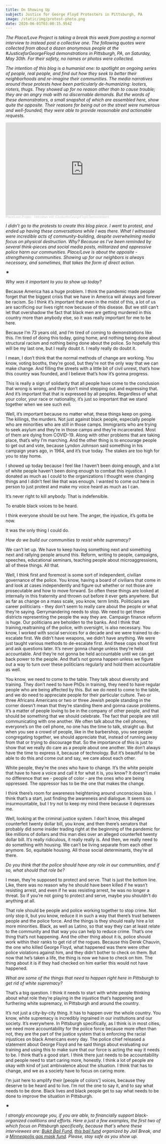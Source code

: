 ```yaml
---
title: On Showing Up
subject: Justice for George Floyd Protesters in Pittsburgh, PA
image: /static/img/protest-photo.png
date: 2020-06-01T03:00:15.954Z
---
```

*The Place/Love Project is taking a break this week from posting a normal interview to instead post a collective one. The following quotes were collected from about a dozen anonymous people at the #JusticeforGeorgeFloyd demonstrations in Pittsburgh, PA, on Saturday, May 30th. For their safety, no names or photos were collected.*

*The intention of this blog is a humanist one: to spotlight an ongoing series of people, real people, and find out how they seek to better their neighborhoods and re-imagine their communities. The media narratives around these protests have been particularly de-humanizing: looters, rioters, thugs. They showed up for no reason other than to cause trouble; they are an angry mob with no discernable demands. But the words of these demonstrators, a small snapshot of which are assembled here, show quite the opposite. Their reasons for being out on the street were numerous and well-founded; they were able to provide reasonable and actionable requests.*

<iframe width="100%" height="300" scrolling="no" frameborder="no" allow="autoplay" src="https://w.soundcloud.com/player/?url=https%3A//api.soundcloud.com/tracks/831952735&color=%23ff5500&auto_play=false&hide_related=false&show_comments=true&show_user=true&show_reposts=false&show_teaser=true&visual=true"></iframe><div style="font-size: 10px; color: #cccccc;line-break: anywhere;word-break: normal;overflow: hidden;white-space: nowrap;text-overflow: ellipsis; font-family: Interstate,Lucida Grande,Lucida Sans Unicode,Lucida Sans,Garuda,Verdana,Tahoma,sans-serif;font-weight: 100;"><a href="https://soundcloud.com/place-love-project" title="Place/Love Project" target="_blank" style="color: #cccccc; text-decoration: none;">Place/Love Project</a> · <a href="https://soundcloud.com/place-love-project/interviews-with-justiceforgeorgefloyd-demonstrators" title="Interviews with #JusticeforGeorgeFloyd Demonstrators" target="_blank" style="color: #cccccc; text-decoration: none;">Interviews with #JusticeforGeorgeFloyd Demonstrators</a></div>

*I didn’t go to the protests to create this blog piece. I went to protest, and ended up having these conversations while I was there. What I witnessed were incredible acts of community-building, despite overwhelming media focus on physical destruction. Why? Because as I've been reminded by several think-pieces and social media posts, militarized and oppressive police harm our communities. Place/Love is about the opposite - strengthening communities. Showing up for our neighbors is always necessary, and sometimes, that takes the form of direct action.*

<div>✷</div>

*Why was it important to you to show up today?*

Because America has a huge problem. I think the pandemic made people forget that the biggest crisis that we have in America will always and forever be racism. So I think it’s important that even in the midst of this, a lot of us are sacrificing our lives right now because of this disease. But we still can’t let that overshadow the fact that black men are getting murdered in this country more than anybody else, so it was really important for me to be here.

Because I’m 73 years old, and I’m tired of coming to demonstrations like this. I’m tired of doing this today, going home, and nothing being done about structural racism and nothing being done about the police. So hopefully this will be my last one, but I really doubt it. I really really do doubt it.

I mean, I don’t think that the normal methods of change are working. You know, voting booths, they’re good, but they’re not the only way that we can make change. And filling the streets with a little bit of civil unrest, that’s how this country was founded, and I believe that’s how it’s gonna progress.

This is really a sign of solidarity that all people have come to the conclusion that wrong is wrong, and they don’t mind stepping out and expressing that. And it’s important that that is expressed by all peoples. Regardless of what your color, your race or nationality, it’s just so important that we stand together when we see such evil.

Well, it’s important because no matter what, these things keep on going. The killings, the murders. Not just against black people, especially people who are minorities who are still in those camps. Immigrants who are trying to seek asylum and they’re in those camps and they’re incarcerated. Most of them are dying from COVID-19. Along with other problems that are taking place, that’s why I’m marching. And the other thing is to encourage people to get out and vote, because Lyndon Johnson said something in his campaign years ago, in 1964, and it’s true today. The stakes are too high for you to stay home.

I showed up today because I feel like I haven’t been doing enough, and a lot of white people haven’t been doing enough to combat this injustice. I donated as much as I could to the organizations I thought were changing things and I didn’t feel like that was enough. I wanted to come out here in person to just protest and make my voice heard as much as I can.

It’s never right to kill anybody. That is indefensible.

To enable black voices to be heard.

I think everyone should be out here. The anger, the injustice, it’s gotta be now.

It was the only thing I could do.

*How do we build our communities to resist white supremacy?*

We can’t let up. We have to keep having something next and something next and rallying people around this. Reform, writing to people, campaigns, speeches, educational seminars, teaching people about microaggressions, all of these things. All that.

Well, I think first and foremost is some sort of independent, civilian governance of the police. You know, having a board of civilians that come in and look at cases independently and figure out whether or not those are prosecutable and how to move forward. So often these things are looked at internally in this fraternity and thrown out before it ever gets anywhere. But as far as change on a mass scale, you know, term limits. Politicians are career politicians - they don’t seem to really care about the people or what they’re saying. Gerrymandering needs to stop. We need to get these districts representing the people the way they are. Campaign finance reform is huge. Our politicians are beholden to the banks. And I think that training,realtraining of the police, with oversight, is also necessary. You know, I worked with social services for a decade and we were trained to de-escalate first. We didn’t have weapons, we didn’t have anything. We were just taught various methods to de-escalate first. And these cops shoot first and ask questions later. It’s never gonna change unless they’re held accountable. And they’re not gonna be held accountable until we can get back power to the people. And that’s not gonna happen unless we figure out a way to turn over these politicians regularly and hold them accountable as well.

You know, we need to come to the table. They talk about diversity and training. They don’t need to have PhDs in training, they need to have regular people who are being affected by this. But we do need to come to the table, and we do need to appreciate people for their particular culture. Two or three Africans Americans or two or three Jewish people standing in the corner doesn’t mean that they’re standing there and gonna cause problems. It’s a matter of people loving to be in the company of other people, and that should be something that we should celebrate. The fact that people are still communicating with one another. We often talk about the cell phones, everyone’s on the cell phone, no one has the time to talk, straight up. But when you see a crowd of people, like in the barbershop, you see people congregating together, we should appreciate that, instead of running away from that or trying to discourage that. So the importance of this is just to show that we really do care as a people about one another. We don’t always have the time to express it, because of technology. But it’s beautiful to be able to do this and come out and say, we care about each other.

White people, they’re the ones who have to change. It’s the white people that have to have a voice and call it for what it is, you know? It doesn't make no difference that we - people of color - are the ones who are being oppressed. The oppressor has to be the one that makes the change.

I think there’s room for awareness heightening around unconscious bias. I think that’s a start, just finding the awareness and dialogue. It seems so insurmountable, but I try not to keep my mind there because it depresses me.

Well, looking at the criminal justice system. I don’t know, this alleged counterfeit twenty dollar bill, you know, and then there’s senators that probably did some insider trading right at the beginning of the pandemic for like millions of dollars and this man dies over an alleged counterfeit twenty dollar bill. It’s really ridiculous, it really really is. And then, we really need to do something with housing. We can’t be living separate from each other anymore. So, equitable housing. All those social determinants, they’re all there.

*Do you think that the police should have any role in our communities, and if so, what should that role be?*

I mean, they’re supposed to protect and serve. That is just the bottom line. Like, there was no reason why he should have been killed if he wasn’t resisting arrest, and even if he was resisting arrest, he was no longer a threat. So if you’re not going to protect and serve, maybe you shouldn’t do anything at all.

That role should be people and police working together to stop crime. Not only stop it, but you know, reduce it in such a way that there’s trust between people and the police force. And the things is they should really hire a lot more minorities. Black, as well as Latino, so that way they can at least relate to the community and that way you can help to reduce crime. That’s one thing that’s not happening. And the other thing about it is, police should work within their ranks to get rid of the rogues. Because this Derek Chauvin, the one who killed George Floyd, what happened was there were other police violations against him, and they didn’t bother to check on them. But now that he’s taken a life, the thing is now we have to check on him. The thing about it is if they had checked on him earlier this would not have happened.

*What are some of the things that need to happen right here in Pittsburgh to get rid of white supremacy?*

That’s a big question. I think it needs to start with white people thinking about what role they’re playing in the injustice that’s happening and furthering white supremacy, in Pittsburgh and around the country.

It’s not just a city-by-city thing. It has to happen over the whole country. You know, white supremacy is incredibly ingrained in our institutions and our society. It’s everywhere. In Pittsburgh specifically, as I think is in most cities, we need more accountability for the police force because more often than not, they are the part of the justice system that is enforcing the racial injustices on black Americans every day. The police chief released a statement about George Floyd and he said things about evaluating our training and using this to make sure that our force is acting the way it needs to be. I think that’s a good start. I think there just needs to be accountability and people need to start caring more, honestly. I think a lot of people are okay with kind of just ambivalence about the situation. I think that has to change, and we as a society have to focus on caring more.

I’m just here to amplify their \[people of colors’] voices, because they deserve to be heard and to live. I’m not the one to say it, and to say what needs to be done. Black lives and black people get to say what needs to be done to improve the situation in Pittsburgh.

<div>✷</div>

*I strongly encourage you, if you are able, to financially support black-organized coalitions and efforts. Here a just a few examples, the first two of which focus on Pittsburgh specifically, because that's where these interviewees are:* [](https://secure.everyaction.com/zae4prEeKESHBy0MKXTIcQ2)*[Bukit Bail Fund](https://www.bukitbailfund.org/donate), [](https://secure.everyaction.com/4omQDAR0oUiUagTu0EG-Ig2)[this bail fund](https://www.gofundme.com/f/aftercare-for) organized by Jail Break, and a [Minneapolis gas mask fund](https://twitter.com/BaconTribe/status/1266897075456917504). Please, stay safe as you show up.*